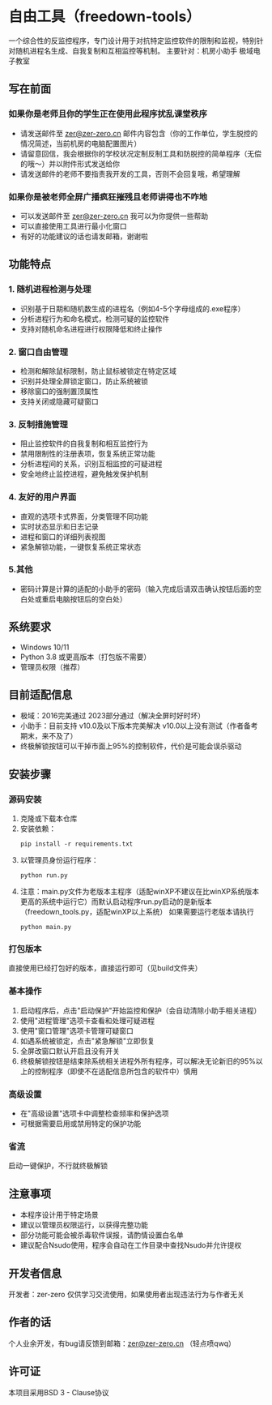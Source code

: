 # 自由工具（freedown-tools）

一个综合性的反监控程序，专门设计用于对抗特定监控软件的限制和监视，特别针对随机进程名生成、自我复制和互相监控等机制。
主要针对：机房小助手 极域电子教室

## 写在前面

### 如果你是老师且你的学生正在使用此程序扰乱课堂秩序

- 请发送邮件至 zer@zer-zero.cn 邮件内容包含（你的工作单位，学生脱控的情况简述，当前机房的电脑配置图片）
- 请留意回信，我会根据你的学校状况定制反制工具和防脱控的简单程序（无偿的哦～）并以附件形式发送给你
- 请发送邮件的老师不要指责我开发的工具，否则不会回复哦，希望理解

### 如果你是被老师全屏广播疯狂摧残且老师讲得也不咋地

- 可以发送邮件至 zer@zer-zero.cn 我可以为你提供一些帮助
- 可以直接使用工具进行最小化窗口
- 有好的功能建议的话也请发邮箱，谢谢啦 

## 功能特点

### 1. 随机进程检测与处理
- 识别基于日期和随机数生成的进程名（例如4-5个字母组成的.exe程序）
- 分析进程行为和命名模式，检测可疑的监控软件
- 支持对随机命名进程进行权限降低和终止操作

### 2. 窗口自由管理
- 检测和解除鼠标限制，防止鼠标被锁定在特定区域
- 识别并处理全屏锁定窗口，防止系统被锁
- 移除窗口的强制置顶属性
- 支持关闭或隐藏可疑窗口

### 3. 反制措施管理
- 阻止监控软件的自我复制和相互监控行为
- 禁用限制性的注册表项，恢复系统正常功能
- 分析进程间的关系，识别互相监控的可疑进程
- 安全地终止监控进程，避免触发保护机制

### 4. 友好的用户界面
- 直观的选项卡式界面，分类管理不同功能
- 实时状态显示和日志记录
- 进程和窗口的详细列表视图
- 紧急解锁功能，一键恢复系统正常状态

### 5.其他
- 密码计算是计算的适配的小助手的密码（输入完成后请双击确认按钮后面的空白处或重启电脑按钮后的空白处）

## 系统要求

- Windows 10/11
- Python 3.8 或更高版本（打包版不需要）
- 管理员权限（推荐）

## 目前适配信息

- 极域：2016完美通过 2023部分通过（解决全屏时好时坏）
- 小助手：目前支持 v10.0及以下版本完美解决 v10.0以上没有测试（作者备考期末，来不及了）
- 终极解锁按钮可以干掉市面上95%的控制软件，代价是可能会误杀驱动

## 安装步骤

### 源码安装
1. 克隆或下载本仓库
2. 安装依赖：
   ```
   pip install -r requirements.txt
   ```
3. 以管理员身份运行程序：
   ```
   python run.py
   ```
4. 注意：main.py文件为老版本主程序（适配winXP不建议在比winXP系统版本更高的系统中运行它）而默认启动程序run.py启动的是新版本（freedown_tools.py，适配winXP以上系统）
   如果需要运行老版本请执行
   ```
   python main.py
   ```
### 打包版本

直接使用已经打包好的版本，直接运行即可（见build文件夹）

### 基本操作
1. 启动程序后，点击"启动保护"开始监控和保护（会自动清除小助手相关进程）
2. 使用"进程管理"选项卡查看和处理可疑进程
3. 使用"窗口管理"选项卡管理可疑窗口
4. 如遇系统被锁定，点击"紧急解锁"立即恢复
5. 全屏改窗口默认开启且没有开关
6. 终极解锁按钮是结束除系统相关进程外所有程序，可以解决无论新旧的95%以上的控制程序（即使不在适配信息所包含的软件中）慎用

### 高级设置
- 在"高级设置"选项卡中调整检查频率和保护选项
- 可根据需要启用或禁用特定的保护功能

### 省流

启动一键保护，不行就终极解锁

## 注意事项

- 本程序设计用于特定场景
- 建议以管理员权限运行，以获得完整功能
- 部分功能可能会被杀毒软件误报，请酌情设置白名单
- 建议配合Nsudo使用，程序会自动在工作目录中查找Nsudo并允许提权

## 开发者信息

开发者：zer-zero 仅供学习交流使用，如果使用者出现违法行为与作者无关

## 作者的话

个人业余开发，有bug请反馈到邮箱：zer@zer-zero.cn （轻点喷qwq）

## 许可证

本项目采用BSD 3 - Clause协议
